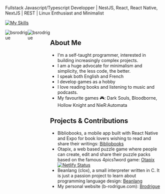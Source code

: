 Fullstack Javascript/Typescript Developper | NestJS, React, React Native, NextJS | REST | Linux Enthusiast and Minimalist 

[![My Skills](https://skillicons.dev/icons?i=js,html,css,ts,react,prisma,flutter,nest,linux,vim,figma,vite,bash,docker,firebase)](https://skillicons.dev)

<div style="display: flex; justify-content: space-between">
  <img style="flex:1" src="https://github-readme-stats.vercel.app/api/top-langs?username=bsrodrigue&show_icons=true&locale=en&layout=compact" alt="bsrodrigue" />
  <img style="flex:1" src="https://github-readme-streak-stats.herokuapp.com/?user=bsrodrigue&" alt="bsrodrigue" />
<div>

## About Me
- I'm a self-taught programmer, interested in building increasingly complex projects.
- I am a huge advocate for minimalism and simplicity, the less code, the better.
- I speak both English and French
- I develop games as a hobby
- I love reading books and listening to music and podcasts.
- My favourite games 🎮: Dark Souls, Bloodborne, Hollow Knight and NieR:Automata

## Projects & Contributions
- Bibliobooks, a mobile app built with React Native and Expo for book lovers wishing to read and share their writings: [Bibliobooks](https://github.com/bsrodrigue/stalnov-native)
- Otapix, a web based puzzle game where people can create, edit and share their puzzle packs based on the famous 4pics1word game: [Otapix](https://github.com/bsrodrigue/otapix)                            [![Netlify Status](https://api.netlify.com/api/v1/badges/33938cc9-c126-43c1-9c93-659b98fb0b8f/deploy-status)](https://app.netlify.com/sites/dev-otapix/deploys)
- Beanlang (clox), a small interpreter written in C. It is just a passion project to learn about programming language design: [Beanlang](https://github.com/bsrodrigue/beanlang)
- My personal website (b-rodrigue.com): [Brodrigue](https://github.com/bsrodrigue/brodrigue)

